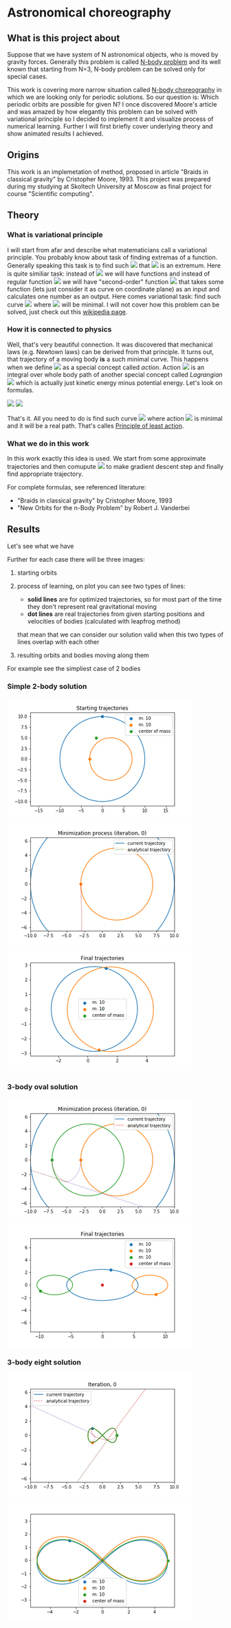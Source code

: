# Astronomical choreography

## What is this project about

Suppose that we have system of N astronomical objects, who is moved by gravity forces.
Generally this problem is called [N-body problem](https://en.wikipedia.org/wiki/N-body_problem) and its well known that starting from N=3, N-body problem can be solved only for special cases.

This work is covering more narrow situation called [N-body choreography](https://en.wikipedia.org/wiki/N-body_choreography) in which we are looking only for periodic solutions. So our question is: Which periodic orbits are possible for given N? I once discovered Moore's article and was amazed by how elegantly this problem can be solved with variational principle so I decided to implement it and visualize process of numerical learning. Further I will first briefly cover underlying theory and show animated results I achieved.

## Origins

This work is an implemetation of method, proposed in article "Braids in classical gravity" by Cristopher Moore, 1993. This project was prepared during my studying at Skoltech University at Moscow as final project for course "Scientific computing".

## Theory

### What is variational principle

I will start from afar and describe what matematicians call a variational principle. You probably know about task of finding extremas of a function. Generally speaking this task is to find such <img src="https://latex.codecogs.com/gif.latex?x"/> that <img src="https://latex.codecogs.com/gif.latex?y=f(x)"/> is an extremum. Here is quite similiar task: instead of <img src="https://latex.codecogs.com/gif.latex?x"/> we will have functions and instead of regular function <img src="https://latex.codecogs.com/gif.latex?f(x)"/> we will have "second-order" function <img src="https://latex.codecogs.com/gif.latex?F(g)"/> that takes some function (lets just consider it as curve on coordinate plane) as an input and calculates one number as an output. Here comes variational task: find such curve <img src="https://latex.codecogs.com/gif.latex?g"/> where <img src="https://latex.codecogs.com/gif.latex?F(g)"/> will be minimal. I will not cover how this problem can be solved, just check out this [wikipedia page](https://en.wikipedia.org/wiki/Euler%E2%80%93Lagrange_equation).

### How it is connected to physics

Well, that's very beautiful connection. It was discovered that mechanical laws (e.g. Newtown laws) can be derived from that principle. It turns out, that trajectory of a moving body **is** a such minimal curve. This happens when we define <img src="https://latex.codecogs.com/gif.latex?F(g)"/> as a special concept called *action*. Action <img src="https://latex.codecogs.com/gif.latex?S"/> is an integral over whole body path of another special concept called *Lagrangian* <img src="https://latex.codecogs.com/gif.latex?\mathcal{L}"/> which is actually just kinetic energy minus potential energy. Let's look on formulas.

<img src="https://latex.codecogs.com/gif.latex?S(g)=\int_{t1}^{t2}\mathcal{L}(g(t))dt=\int_{t1}^{t2}(K(g(t))-U(g(t)))dt,"/>

<img src="https://latex.codecogs.com/gif.latex?g_{real}=\min_{S}g."/>

That's it. All you need to do is find such curve <img src="https://latex.codecogs.com/gif.latex?g"/> where action <img src="https://latex.codecogs.com/gif.latex?S"/> is minimal and it will be a real path. That's calles [Principle of least action](https://en.wikipedia.org/wiki/Principle_of_least_action).

### What we do in this work

In this work exactly this idea is used. We start from some approximate trajectories and then comupute <img src="https://latex.codecogs.com/gif.latex?\frac{dS}{dg}"/> to make gradient descent step and finally find appropriate trajectory.

For complete formulas, see referenced literature:
- "Braids in classical gravity" by Cristopher Moore, 1993
- "New Orbits for the n-Body Problem" by Robert J. Vanderbei

## Results

Let's see what we have

Further for each case there will be three images:
1. starting orbits
2. process of learning, on plot you can see two types of lines:
    - **solid lines** are for optimized trajectories, so for most part of the time they don't represent real gravitational moving
    - **dot lines** are real trajectories from given starting positions and velocities of bodies (calculated with leapfrog method)
    
    that mean that we can consider our solution valid when this two types of lines overlap with each other
  
3. resulting orbits and bodies moving along them

For example see the simpliest case of 2 bodies

### Simple 2-body solution

![](images/2-bodies_start.gif)
![](images/2-bodies_evolution.gif)
![](images/2-bodies.gif)

### 3-body oval solution

![](images/3-bodies-oval_evolution.gif)
![](images/3-bodies-oval.gif)

### 3-body eight solution

![](images/3-bodies-eight_evolution.gif)
![](images/3-bodies-eight.gif)

